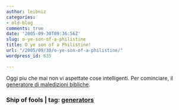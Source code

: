 ```yaml
---
author: leibniz
categories:
- old-blog
comments: true
date: '2005-09-30T09:36:56Z'
slug: o-ye-son-of-a-philistine
title: O ye son of a Philistine!
url: "/2005/09/30/o-ye-son-of-a-philistine/"
wordpress_id: 635

---
```

Oggi piu che mai non vi aspettate cose intelligenti. Per cominciare, il [generatore di maledizioni bibliche](http://www.shipoffools.com/curses/index.html).   


### Ship of fools | tag: [generators](http://www.technorati.com/tags/generators)
